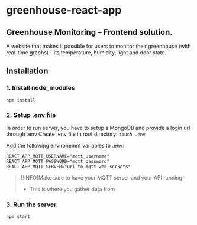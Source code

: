 # greenhouse-react-app

## Greenhouse Monitoring – Frontend solution. 

A website that makes it possible for users to monitor their greenhouse (with real-time graphs) - its temperature, humidity, light and door state.

##  Installation

### 1. Install node_modules
```npm install```

### 2. Setup .env file

In order to run server, you have to setup a MongoDB and provide a login url through .env Create .env file in root directory:
```touch .env```

Add the following environemnt variables to .env:
```
REACT_APP_MQTT_USERNAME="mqtt_username"
REACT_APP_MQTT_PASSWORD="mqtt_password"
REACT_APP_MQTT_SERVER="url to mqtt web sockets"
```

>[!INFO]Make sure to have your MQTT server and your API running
> - This is where you gather data from

### 3. Run the server
```npm start```

